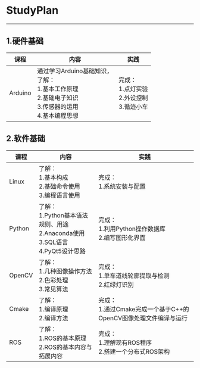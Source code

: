 # StudyPlan
----
## 1.硬件基础
|课程|内容|实践|
|---|---|---|
|Arduino|通过学习Arduino基础知识，<br>了解：<br>1.基本工作原理<br>2.基础电子知识<br>3.传感器的运用<br>4.基本编程思想|完成：<br>1.点灯实验<br>2.外设控制<br>3.循迹小车|

## 2.软件基础
|课程|内容|实践|
|---|---|---|
|Linux|了解：<br>1.基本构成<br>2.基础命令使用<br>3.编程语言使用|完成：<br>1.系统安装与配置|
|Python|了解：<br>1.Python基本语法规则、用途<br>2.Anaconda使用<br>3.SQL语言<br>4.PyQt5设计思路|完成：<br>1.利用Python操作数据库<br>2.编写图形化界面|
|OpenCV|了解：<br>1.几种图像操作方法<br>2.色彩处理<br>3.常见算法|完成：<br>1.单车道线轮廓提取与检测<br>2.红绿灯识别|
|Cmake|了解：<br>1.编译原理<br>2.编译方法|完成：<br>1.通过Cmake完成一个基于C++的OpenCV图像处理文件编译与运行<br>|
|ROS|了解：<br>1.ROS的基本原理<br>2.ROS的基本内容与拓展内容|完成：<br>1.理解现有ROS程序<br>2.搭建一个分布式ROS架构|